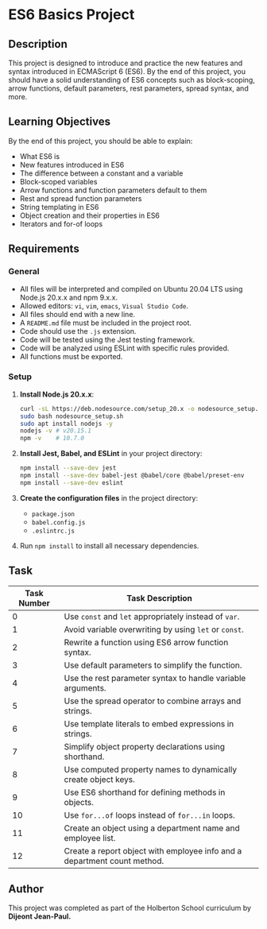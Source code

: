 # ES6 Basics Project

## Description

This project is designed to introduce and practice the new features and syntax introduced in ECMAScript 6 (ES6). By the end of this project, you should have a solid understanding of ES6 concepts such as block-scoping, arrow functions, default parameters, rest parameters, spread syntax, and more. 

## Learning Objectives

By the end of this project, you should be able to explain:

- What ES6 is
- New features introduced in ES6
- The difference between a constant and a variable
- Block-scoped variables
- Arrow functions and function parameters default to them
- Rest and spread function parameters
- String templating in ES6
- Object creation and their properties in ES6
- Iterators and for-of loops

## Requirements

### General

- All files will be interpreted and compiled on Ubuntu 20.04 LTS using Node.js 20.x.x and npm 9.x.x.
- Allowed editors: `vi`, `vim`, `emacs`, `Visual Studio Code`.
- All files should end with a new line.
- A `README.md` file must be included in the project root.
- Code should use the `.js` extension.
- Code will be tested using the Jest testing framework.
- Code will be analyzed using ESLint with specific rules provided.
- All functions must be exported.

### Setup

1. **Install Node.js 20.x.x**:

    ```bash
    curl -sL https://deb.nodesource.com/setup_20.x -o nodesource_setup.sh
    sudo bash nodesource_setup.sh
    sudo apt install nodejs -y
    nodejs -v # v20.15.1
    npm -v    # 10.7.0
    ```

2. **Install Jest, Babel, and ESLint** in your project directory:

    ```bash
    npm install --save-dev jest
    npm install --save-dev babel-jest @babel/core @babel/preset-env
    npm install --save-dev eslint
    ```

3. **Create the configuration files** in the project directory:

    - `package.json`
    - `babel.config.js`
    - `.eslintrc.js`

4. Run `npm install` to install all necessary dependencies.

## Task

| Task Number | Task Description                                          |
|-------------|-----------------------------------------------------------|
| 0           | Use `const` and `let` appropriately instead of `var`.     |
| 1           | Avoid variable overwriting by using `let` or `const`.     |
| 2           | Rewrite a function using ES6 arrow function syntax.       |
| 3           | Use default parameters to simplify the function.          |
| 4           | Use the rest parameter syntax to handle variable arguments. |
| 5           | Use the spread operator to combine arrays and strings.    |
| 6           | Use template literals to embed expressions in strings.    |
| 7           | Simplify object property declarations using shorthand.    |
| 8           | Use computed property names to dynamically create object keys. |
| 9           | Use ES6 shorthand for defining methods in objects.        |
| 10          | Use `for...of` loops instead of `for...in` loops.         |
| 11          | Create an object using a department name and employee list. |
| 12          | Create a report object with employee info and a department count method. |

## Author
This project was completed as part of the Holberton School curriculum by **Dijeont Jean-Paul.**